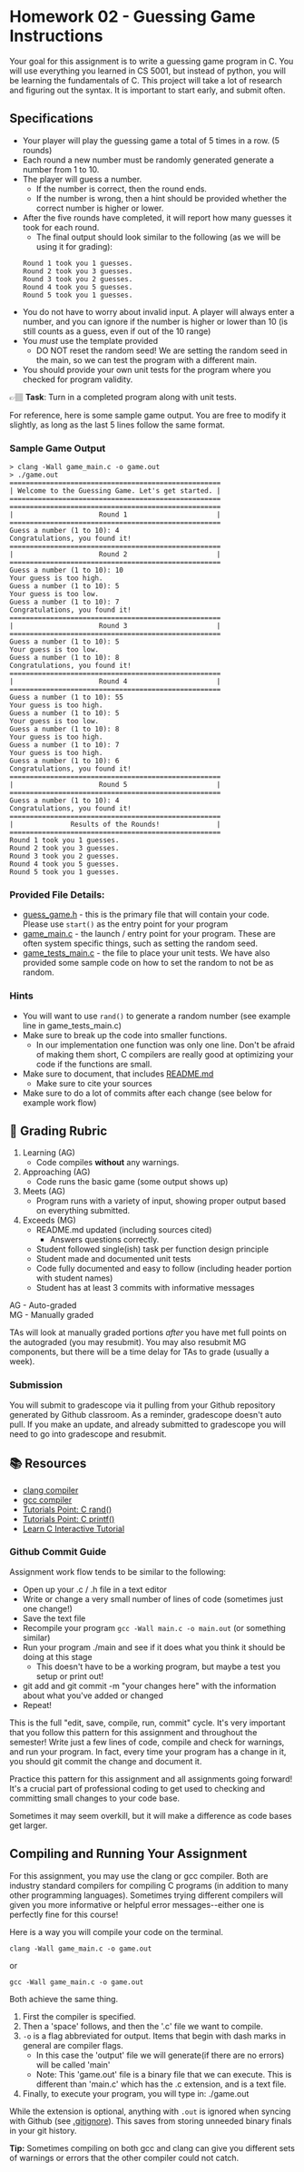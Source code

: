 # Homework 02 - Guessing Game Instructions

Your goal for this assignment is to write a guessing game program in C. You will use everything you learned in CS 5001, but instead of python, you will be learning the fundamentals of C. This project will take a lot of research and figuring out the syntax.  It is important to start early, and submit often.

## Specifications

* Your player will play the guessing game a total of 5 times in a row. (5 rounds)
* Each round a new number must be randomly generated generate a number from 1 to 10.
* The player will guess a number.
  * If the number is correct, then the round ends.
  * If the number is wrong, then a hint should be provided whether the correct number is higher or lower.
* After the five rounds have completed, it will report how many guesses it took for each round. 
  * The final output should look similar to the following (as we will be using it for grading):
   ```text
   Round 1 took you 1 guesses.
   Round 2 took you 3 guesses.
   Round 3 took you 2 guesses.
   Round 4 took you 5 guesses.
   Round 5 took you 1 guesses.
   ```
* You do not have to worry about invalid input. A player will always enter a number, and you can ignore if
the number is higher or lower than 10 (is still counts as a guess, even if out of the 10 range)
* You *must* use the template provided
  * DO NOT reset the random seed! We are setting the random seed in the main, so we can test the program with a different main.
* You should provide your own unit tests for the program where you checked for program validity. 

👉🏽 **Task**: Turn in a completed program along with unit tests. 

For reference, here is some sample game output. You are free to modify it slightly, as long as the last 5 lines follow the same format. 

### Sample Game Output
```console
> clang -Wall game_main.c -o game.out
> ./game.out 
====================================================
| Welcome to the Guessing Game. Let's get started. |
====================================================
====================================================
|                     Round 1                      |
====================================================
Guess a number (1 to 10): 4
Congratulations, you found it!
====================================================
|                     Round 2                      |
====================================================
Guess a number (1 to 10): 10
Your guess is too high.
Guess a number (1 to 10): 5
Your guess is too low.
Guess a number (1 to 10): 7
Congratulations, you found it!
====================================================
|                     Round 3                      |
====================================================
Guess a number (1 to 10): 5
Your guess is too low.
Guess a number (1 to 10): 8
Congratulations, you found it!
====================================================
|                     Round 4                      |
====================================================
Guess a number (1 to 10): 55
Your guess is too high.
Guess a number (1 to 10): 5
Your guess is too low.
Guess a number (1 to 10): 8
Your guess is too high.
Guess a number (1 to 10): 7
Your guess is too high.
Guess a number (1 to 10): 6
Congratulations, you found it!
====================================================
|                     Round 5                      |
====================================================
Guess a number (1 to 10): 4
Congratulations, you found it!
====================================================
|              Results of the Rounds!              |
====================================================
Round 1 took you 1 guesses.
Round 2 took you 3 guesses.
Round 3 took you 2 guesses.
Round 4 took you 5 guesses.
Round 5 took you 1 guesses.
```

### Provided File Details:

* [guess_game.h](../guessing_game.h) - this is the primary file that will contain your code. Please use `start()` as the entry point for your program
* [game_main.c](../game_main.c) - the launch / entry point for your program. These are often system specific things, such as setting the random seed. 
* [game_tests_main.c](../game_tests_main.c) - the file to place your unit tests. We have also provided some sample code on how
to set the random to not be as random. 

### Hints
* You will want to use `rand()` to generate a random number (see example line in game_tests_main.c)
* Make sure to break up the code into smaller functions. 
  * In our implementation one function was only one line. Don't be afraid of making them short, C compilers are really good at optimizing your code if the functions are small.
* Make sure to document, that includes [README.md](../README.md) 
  * Make sure to cite your sources
* Make sure to do a lot of commits after each change (see below for example work flow)

## 📝 Grading Rubric


1. Learning (AG)
   * Code compiles **without** any warnings.
2. Approaching  (AG)
   * Code runs the basic game (some output shows up)
3. Meets  (AG)
   * Program runs with a variety of input, showing proper output based on everything submitted. 
4. Exceeds  (MG)
   * README.md updated (including sources cited)
     * Answers questions correctly.
   * Student followed single(ish) task per function design principle 
   * Student made and documented unit tests
   * Code fully documented and easy to follow (including header portion with student names)
   * Student has at least 3 commits with informative messages


AG - Auto-graded  
MG - Manually graded

TAs will look at manually graded portions *after* you have met full points on the autograded (you may resubmit). You may also resubmit MG components, but there will be a time delay for TAs to grade (usually a week).

### Submission
You will submit to gradescope via it pulling from your Github repository generated by Github classroom. As a reminder,
gradescope doesn't auto pull. If you make an update, and already submitted to gradescope you will need to go into gradescope and resubmit. 




## 📚 Resources
* [clang compiler](https://clang.llvm.org/)
* [gcc compiler](https://www.gnu.org/software/gcc/)
* [Tutorials Point: C rand()](https://www.tutorialspoint.com/c_standard_library/c_function_rand.htm)
* [Tutorials Point: C printf()](https://www.tutorialspoint.com/c_standard_library/c_function_printf.htm)
* [Learn C Interactive Tutorial](http://www.learn-c.org/)

### Github Commit Guide
Assignment work flow tends to be similar to the following:

* Open up your .c / .h file in a text editor
* Write or change a very small number of lines of code (sometimes just one change!)
* Save the text file
* Recompile your program `gcc -Wall main.c -o main.out` (or something similar)
* Run your program ./main and see if it does what you think it should be doing at this stage
  * This doesn't have to be a working program, but maybe a test you setup or print out!
* git add and git commit -m "your changes here" with the information about what you've added or changed
* Repeat!

This is the full "edit, save, compile, run, commit" cycle. It's very important that you follow this pattern for this assignment and throughout the semester! Write just a few lines of code, compile and check for warnings, and run your program. In fact, every time your program has a change in it, you should git commit the change and document it. 

Practice this pattern for this assignment and all assignments going forward! It's a crucial part of professional coding to get used to checking and committing small changes to your code base. 

Sometimes it may seem overkill, but it will make a difference as code bases get larger. 


## Compiling and Running Your Assignment
For this assignment, you may use the clang or gcc compiler. Both are industry standard compilers for compiling C programs (in addition to many other programming languages). Sometimes trying different compilers will given you more informative or helpful error messages--either one is perfectly fine for this course! 


Here is a way you will compile your code on the terminal.

```console
clang -Wall game_main.c -o game.out
```

or

```console
gcc -Wall game_main.c -o game.out
```
Both achieve the same thing.

1. First the compiler is specified.
2. Then a 'space' follows, and then the '.c' file we want to compile.
3. `-o` is a flag abbreviated for output. Items that begin with dash marks in general are compiler flags.
   * In this case the 'output' file we will generate(if there are no errors) will be called 'main'
   * Note: This 'game.out' file is a binary file that we can execute. This is different than 'main.c' which has the .c extension, and is a text file.
4. Finally, to execute your program, you will type in: ./game.out

While the extension is optional, anything with `.out` is ignored when syncing with Github (see [.gitignore](../.gitignore)). This saves from storing unneeded binary finals in your git history.

**Tip:** Sometimes compiling on both gcc and clang can give you different sets of warnings or errors that the other compiler could not catch.